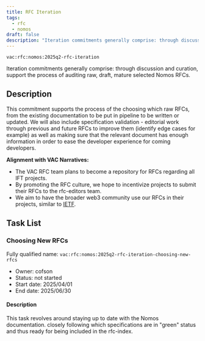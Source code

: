 ```yaml
---
title: RFC Iteration
tags:
  - rfc
  - nomos
draft: false
description: "Iteration commitments generally comprise: through discussion and curation, support the process of auditing raw, draft, mature selected Nomos RFCs."
---
```


`vac:rfc:nomos:2025q2-rfc-iteration`

Iteration commitments generally comprise:
through discussion and curation,
support the process of auditing raw, draft, mature selected Nomos RFCs.

## Description

This commitment supports the process of the choosing which raw RFCs,
from the existing documentation to be put in pipeline to be written or updated. 
We will also include specification validation - 
editorial work through previous and future RFCs to improve them
(identify edge cases for example)
as well as making sure that the relevant document has enough information
in order to ease the developer experience for coming developers.


**Alignment with VAC Narratives:**

- The VAC RFC team plans to become a repository
for RFCs regarding all IFT 
  projects.
- By promoting the RFC culture,
we hope to incentivize projects to submit their RFCs
to the rfc-editors team.
- We aim to have the broader web3 community use our RFCs
in their projects, similar to [IETF](https://www.ietf.org/).

## Task List

### Choosing New RFCs

 Fully qualified name: 
  `vac:rfc:nomos:2025q2-rfc-iteration-choosing-new-rfcs`
- Owner: cofson
- Status: not started
- Start date: 2025/04/01
- End date: 2025/06/30

#### Description

This task revolves around staying up to date with the Nomos documentation.
closely following which specifications are in "green" status
and thus ready for being included in the rfc-index.